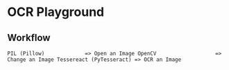 # OCR Playground

## Workflow
`
PIL (Pillow)             => Open an Image
OpenCV                   => Change an Image
Tessereact (PyTesseract) => OCR an Image
`
